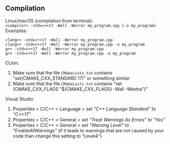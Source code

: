 ## Compilation
Linux/macOS (compilation from terminal):  
`<compiler> -std=c++17 -Wall -Werror my_program.cpp [-o my_program]`  
Examples:
```
clang++ -std=c++17 -Wall -Werror my_program.cpp
clang++ -std=c++17 -Wall -Werror my_program.cpp -o my_program
g++ -std=c++17 -Wall -Werror my_program.cpp
g++ -std=c++17 -Wall -Werror my_program.cpp -o my_program
```

CLion:
1. Make sure that the file `CMakeLists.txt` contains "set(CMAKE_CXX_STANDARD 17)" or something similar
2. Make sure that the file `CMakeLists.txt` contains "set (CMAKE_CXX_FLAGS "${CMAKE_CXX_FLAGS} -Wall -Wextra")"

Visual Studio:
1. Properties > C/C++ > Language > *set "C++ Language Standard" to "C++17"*
2. Properties > C/C++ > General > *set "Treat Warnings As Errors" to "Yes"*
3. Properties > C/C++ > General > *set "Warning Level" to "EnableAllWarnings"* (if it leads to warnings
that are not caused by your code than change this setting to "Level4")


